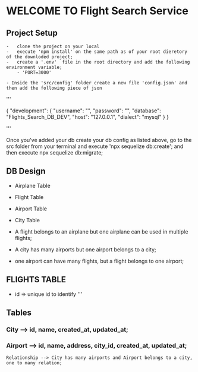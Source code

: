 # WELCOME TO Flight Search Service

## Project Setup
    -   clone the project on your local
    -   execute 'npm install' on the same path as of your root dieretory of the downloded project;
    -   create a '.env'  file in the root directory and add the following environment variable;
        - 'PORT=3000'
    
    - Inside the 'src/config' folder create a new file 'config.json' and then add the following piece of json

'''

{
  "development": {
    "username": "<YourDBLoginName>",
    "password": "<YourDBPassword>",
    "database": "Flights_Search_DB_DEV",
    "host": "127.0.0.1",
    "dialect": "mysql"
  }
}


'''

Once you've added your db create your db config as listed above, go to the src folder from your terminal and execute 'npx sequelize db:create';
and then execute npx sequelize db:migrate;

## DB Design

  - Airplane Table
  - Flight Table
  - Airport Table
  - City Table

  - A flight belongs to an airplane but one airplane can be used in multiple flights;
  - A city has many airports but one airport belongs to a city;
  - one airport can have many flights, but a flight belongs to one airport;

## FLIGHTS TABLE

  - id  =>  unique id to identify 
'''

## Tables

### City      -->   id, name, created_at, updated_at;
### Airport   -->   id, name, address, city_id, created_at, updated_at;
    Relationship --> City has many airports and Airport belongs to a city,
    one to many relation;
